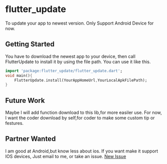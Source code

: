 # flutter_update
To update your app to newest version.
Only Support Android Device for now.

## Getting Started
You have to download the newest app to your device,
then call FlutterUpdate to install it by using the file path.
You can use it like this.
```dart
import 'package:flutter_update/flutter_update.dart';
void main(){
    FlutterUpdate.install(YourAppHomeUrl,YourLocalApkFilePath);
}
```
## Future Work
Maybe I will add function download to this lib,for more easiler use.
For now, I want the coder download by self,for coder to make some custom tip or festures.

## Partner  Wanted
I am good at Android,but know less about ios. If you want make it support IOS devices,
Just email to me, or take an issue.
[New Issue](https://github.com/YunlongYang/flutter_update/issues/new)